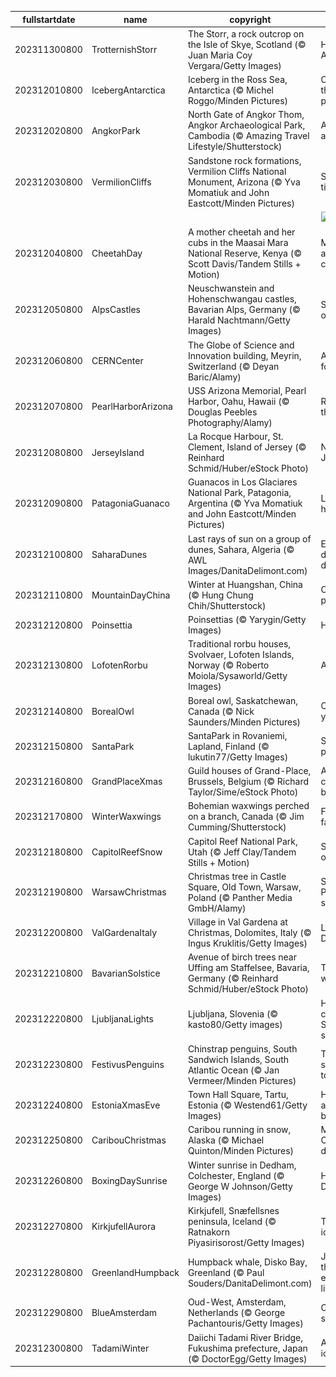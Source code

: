 |fullstartdate|name|copyright|title|image|
|--|--|--|--|--|
202311300800|TrotternishStorr|The Storr, a rock outcrop on the Isle of Skye, Scotland (© Juan Maria Coy Vergara/Getty Images)|Happy Saint Andrew's Day|![](/en-US/2023/12/202311300800TrotternishStorr.jpg)|
202312010800|IcebergAntarctica|Iceberg in the Ross Sea, Antarctica (© Michel Roggo/Minden Pictures)|Celebrating the coolest place!|![](/en-US/2023/12/202312010800IcebergAntarctica.jpg)|
202312020800|AngkorPark|North Gate of Angkor Thom, Angkor Archaeological Park, Cambodia (© Amazing Travel Lifestyle/Shutterstock)|A city within a city|![](/en-US/2023/12/202312020800AngkorPark.jpg)|
202312030800|VermilionCliffs|Sandstone rock formations, Vermilion Cliffs National Monument, Arizona (© Yva Momatiuk and John Eastcott/Minden Pictures)|Sculpted by time|![](/en-US/2023/12/202312030800VermilionCliffs.jpg)|
||||![](/en-US/2023/12/.jpg)|
202312040800|CheetahDay|A mother cheetah and her cubs in the Maasai Mara National Reserve, Kenya (© Scott Davis/Tandem Stills + Motion)|Masters of agility and cuteness|![](/en-US/2023/12/202312040800CheetahDay.jpg)|
202312050800|AlpsCastles|Neuschwanstein and Hohenschwangau castles, Bavarian Alps, Germany (© Harald Nachtmann/Getty Images)|Straight out of a fairy tale|![](/en-US/2023/12/202312050800AlpsCastles.jpg)|
202312060800|CERNCenter|The Globe of Science and Innovation building, Meyrin, Switzerland (© Deyan Baric/Alamy)|A global code for the future|![](/en-US/2023/12/202312060800CERNCenter.jpg)|
202312070800|PearlHarborArizona|USS Arizona Memorial, Pearl Harbor, Oahu, Hawaii (© Douglas Peebles Photography/Alamy)|Remembering the fallen|![](/en-US/2023/12/202312070800PearlHarborArizona.jpg)|
202312080800|JerseyIsland|La Rocque Harbour, St. Clement, Island of Jersey (© Reinhard Schmid/Huber/eStock Photo)|Not that Jersey Shore|![](/en-US/2023/12/202312080800JerseyIsland.jpg)|
202312090800|PatagoniaGuanaco|Guanacos in Los Glaciares National Park, Patagonia, Argentina (© Yva Momatiuk and John Eastcott/Minden Pictures)|Living the high life|![](/en-US/2023/12/202312090800PatagoniaGuanaco.jpg)|
202312100800|SaharaDunes|Last rays of sun on a group of dunes, Sahara, Algeria (© AWL Images/DanitaDelimont.com)|Each day a different dune|![](/en-US/2023/12/202312100800SaharaDunes.jpg)|
202312110800|MountainDayChina|Winter at Huangshan, China (© Hung Chung Chih/Shutterstock)|Care for a peak?|![](/en-US/2023/12/202312110800MountainDayChina.jpg)|
202312120800|Poinsettia|Poinsettias (© Yarygin/Getty Images)|Holiday hues|![](/en-US/2023/12/202312120800Poinsettia.jpg)|
202312130800|LofotenRorbu|Traditional rorbu houses, Svolvaer, Lofoten Islands, Norway (© Roberto Moiola/Sysaworld/Getty Images)|All is calm|![](/en-US/2023/12/202312130800LofotenRorbu.jpg)|
202312140800|BorealOwl|Boreal owl, Saskatchewan, Canada (© Nick Saunders/Minden Pictures)|Owl eyes on you|![](/en-US/2023/12/202312140800BorealOwl.jpg)|
202312150800|SantaPark|SantaPark in Rovaniemi, Lapland, Finland (© lukutin77/Getty Images)|Santa's playground|![](/en-US/2023/12/202312150800SantaPark.jpg)|
202312160800|GrandPlaceXmas|Guild houses of Grand-Place, Brussels, Belgium (© Richard Taylor/Sime/eStock Photo)|A cheerful case of the blues|![](/en-US/2023/12/202312160800GrandPlaceXmas.jpg)|
202312170800|WinterWaxwings|Bohemian waxwings perched on a branch, Canada (© Jim Cumming/Shutterstock)|Feathered fashionistas|![](/en-US/2023/12/202312170800WinterWaxwings.jpg)|
202312180800|CapitolReefSnow|Capitol Reef National Park, Utah (© Jeff Clay/Tandem Stills + Motion)|Snow, snow on the range|![](/en-US/2023/12/202312180800CapitolReefSnow.jpg)|
202312190800|WarsawChristmas|Christmas tree in Castle Square, Old Town, Warsaw, Poland (© Panther Media GmbH/Alamy)|Santa's Polish rest stop|![](/en-US/2023/12/202312190800WarsawChristmas.jpg)|
202312200800|ValGardenaItaly|Village in Val Gardena at Christmas, Dolomites, Italy (© Ingus Kruklitis/Getty Images)|Lights of the Dolomites|![](/en-US/2023/12/202312200800ValGardenaItaly.jpg)|
202312210800|BavarianSolstice|Avenue of birch trees near Uffing am Staffelsee, Bavaria, Germany (© Reinhard Schmid/Huber/eStock Photo)|The veil of winter|![](/en-US/2023/12/202312210800BavarianSolstice.jpg)|
202312220800|LjubljanaLights|Ljubljana, Slovenia (© kasto80/Getty images)|Holiday cheer, Slovenian style|![](/en-US/2023/12/202312220800LjubljanaLights.jpg)|
202312230800|FestivusPenguins|Chinstrap penguins, South Sandwich Islands, South Atlantic Ocean (© Jan Vermeer/Minden Pictures)|They've got some things to say|![](/en-US/2023/12/202312230800FestivusPenguins.jpg)|
202312240800|EstoniaXmasEve|Town Hall Square, Tartu, Estonia (© Westend61/Getty Images)|How lovely are your branches|![](/en-US/2023/12/202312240800EstoniaXmasEve.jpg)|
202312250800|CaribouChristmas|Caribou running in snow, Alaska (© Michael Quinton/Minden Pictures)|Merry Christmas, deer friends!|![](/en-US/2023/12/202312250800CaribouChristmas.jpg)|
202312260800|BoxingDaySunrise|Winter sunrise in Dedham, Colchester, England (© George W Johnson/Getty Images)|Happy Boxing Day!|![](/en-US/2023/12/202312260800BoxingDaySunrise.jpg)|
202312270800|KirkjufellAurora|Kirkjufell, Snæfellsnes peninsula, Iceland (© Ratnakorn Piyasirisorost/Getty Images)|The land of ice and fire|![](/en-US/2023/12/202312270800KirkjufellAurora.jpg)|
202312280800|GreenlandHumpback|Humpback whale, Disko Bay, Greenland (© Paul Souders/DanitaDelimont.com)|Jumping off the endangered list|![](/en-US/2023/12/202312280800GreenlandHumpback.jpg)|
202312290800|BlueAmsterdam|Oud-West, Amsterdam, Netherlands (© George Pachantouris/Getty Images)|Oud-West side story|![](/en-US/2023/12/202312290800BlueAmsterdam.jpg)|
202312300800|TadamiWinter|Daiichi Tadami River Bridge, Fukushima prefecture, Japan (© DoctorEgg/Getty Images)|All aboard the ice train|![](/en-US/2023/12/202312300800TadamiWinter.jpg)|
